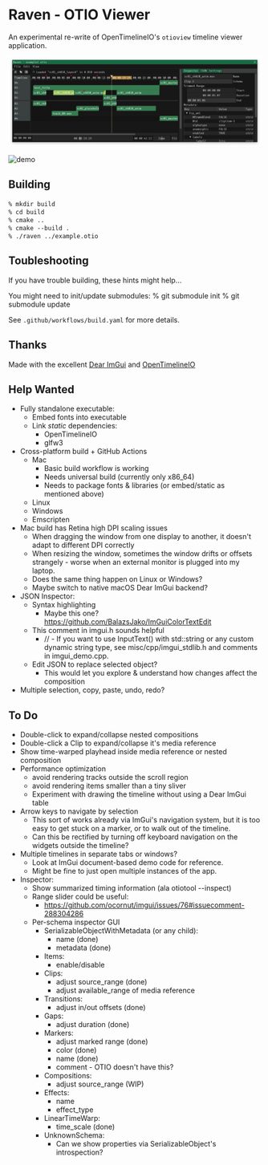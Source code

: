 # Raven - OTIO Viewer

An experimental re-write of OpenTimelineIO's `otioview` timeline viewer application.

![screenshot](screenshot.png)

![demo](demo.gif)

## Building

	% mkdir build
	% cd build
	% cmake ..
	% cmake --build .
	% ./raven ../example.otio

## Toubleshooting

If you have trouble building, these hints might help...

You might need to init/update submodules:
  % git submodule init
  % git submodule update

See `.github/workflows/build.yaml` for more details.

## Thanks

Made with the excellent [Dear ImGui](https://github.com/ocornut/imgui) and [OpenTimelineIO](https://opentimeline.io)

## Help Wanted

- Fully standalone executable:
  - Embed fonts into executable
  - Link *static* dependencies:
    - OpenTimelineIO
    - glfw3
- Cross-platform build + GitHub Actions
  - Mac
    - Basic build workflow is working
    - Needs universal build (currently only x86_64)
    - Needs to package fonts & libraries (or embed/static as mentioned above)
  - Linux
  - Windows
  - Emscripten
- Mac build has Retina high DPI scaling issues
  - When dragging the window from one display to another, it doesn't adapt to different DPI correctly
  - When resizing the window, sometimes the window drifts or offsets strangely - worse when an external monitor is plugged into my laptop.
  - Does the same thing happen on Linux or Windows?
  - Maybe switch to native macOS Dear ImGui backend?
- JSON Inspector:
  - Syntax highlighting
    - Maybe this one? https://github.com/BalazsJako/ImGuiColorTextEdit
  - This comment in imgui.h sounds helpful
    - // - If you want to use InputText() with std::string or any custom dynamic string type, see misc/cpp/imgui_stdlib.h and comments in imgui_demo.cpp.
  - Edit JSON to replace selected object?
    - This would let you explore & understand how changes affect the composition
- Multiple selection, copy, paste, undo, redo?

## To Do

- Double-click to expand/collapse nested compositions
- Double-click a Clip to expand/collapse it's media reference
- Show time-warped playhead inside media reference or nested composition
- Performance optimization
  - avoid rendering tracks outside the scroll region
  - avoid rendering items smaller than a tiny sliver
  - Experiment with drawing the timeline without using a Dear ImGui table
- Arrow keys to navigate by selection
  - This sort of works already via ImGui's navigation system, but it is too easy to get stuck on a marker, or to walk out of the timeline.
  - Can this be rectified by turning off keyboard navigation on the widgets outside the timeline?
- Multiple timelines in separate tabs or windows?
  - Look at ImGui document-based demo code for reference.
  - Might be fine to just open multiple instances of the app.
- Inspector:
  - Show summarized timing information (ala otiotool --inspect)
  - Range slider could be useful:
    - https://github.com/ocornut/imgui/issues/76#issuecomment-288304286
  - Per-schema inspector GUI
    - SerializableObjectWithMetadata (or any child):
      - name (done)
      - metadata (done)
    - Items:
      - enable/disable
    - Clips:
      - adjust source_range (done)
      - adjust available_range of media reference
    - Transitions:
      - adjust in/out offsets (done)
    - Gaps:
      - adjust duration (done)
    - Markers:
      - adjust marked range (done)
      - color (done)
      - name (done)
      - comment - OTIO doesn't have this?
    - Compositions:
      - adjust source_range (WIP)
    - Effects:
      - name
      - effect_type
    - LinearTimeWarp:
      - time_scale (done)
    - UnknownSchema:
      - Can we show properties via SerializableObject's introspection?

